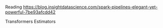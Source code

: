 Reading https://blog.insightdatascience.com/spark-pipelines-elegant-yet-powerful-7be93afcdd42

Transformers
Estimators
